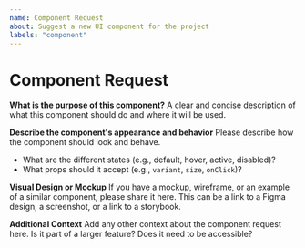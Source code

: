```yaml
---
name: Component Request
about: Suggest a new UI component for the project
labels: "component"
---
```


# Component Request

**What is the purpose of this component?**
A clear and concise description of what this component should do and where it will be used.

**Describe the component's appearance and behavior**
Please describe how the component should look and behave.

- What are the different states (e.g., default, hover, active, disabled)?
- What props should it accept (e.g., `variant`, `size`, `onClick`)?

**Visual Design or Mockup**
If you have a mockup, wireframe, or an example of a similar component, please share it here. This can be a link to a Figma design, a screenshot, or a link to a storybook.

**Additional Context**
Add any other context about the component request here. Is it part of a larger feature? Does it need to be accessible?
